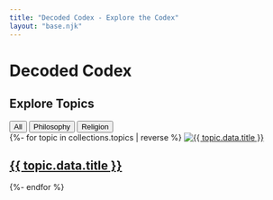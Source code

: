 ```yaml
---
title: "Decoded Codex - Explore the Codex"
layout: "base.njk"
---
```


# Decoded Codex 

## Explore Topics

<div id="filter-buttons">
  <button class="filter-btn active" data-filter="all">All</button>
  <button class="filter-btn" data-filter="philosophy">Philosophy</button>
  <button class="filter-btn" data-filter="religion">Religion</button>
  </div>

<div id="topic-grid">
  {%- for topic in collections.topics | reverse %}
      <a href="{{ topic.url }}" class="topic-card" data-tags="{{ topic.data.tags | join | downcase }}">
        <img src="{{ topic.data.image }}" alt="{{ topic.data.title }}">
        <div class="topic-card-content">
          <h2>{{ topic.data.title }}</h2>
        </div>
      </a>
  {%- endfor %}
</div>